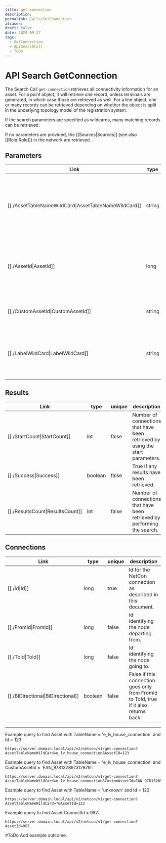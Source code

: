 ```yaml
---
title: get-connection
description: 
permalink: Calls/GetConnection
aliases: 
draft: false
date: 2024-09-27
tags:
  - GetConnection
  - ApiSearchCall
  - ToDo
---
```

# API Search GetConnection

The Search Call `get-connection` retrieves all connectivity information for an asset.
For a point object, it will retrieve one record, unless terminals are generated, in which case those are retrieved as well.
For a line object, one or many records can be retrieved depending on whether the object is split in the underlying topology model of the registration system.

If the search parameters are specified as wildcards, many matching records can be retrieved.

If no parameters are provided, the [[Sources|Sources]] (see also [[Role|Role]]) in the network are retrieved.

## Parameters
| Link                                                                         | type   | mand  | description                                                                                                                                                                                                                                           |
| ---------------------------------------------------------------------------- | ------ | ----- | ----------------------------------------------------------------------------------------------------------------------------------------------------------------------------------------------------------------------------------------------------- |
| [[./AssetTableNameWildCard\|AssetTableNameWildCard]] | string | false | Name of the asset table in the NetConConnection table. It may contain wild cards if you want to search more than one table. If this parameter is kept empty (no name and no pattern), it will change the interpretation of the [[AssetId|AssetId]] parameter. |
| [[./AssetId\|AssetId]]                               | long   | false | The number that matches the AssetId of one or more of the NetConConnections exactly. If AssetTableNameWildCard is empty this parameter will be interpreted as ConnectionId.                                                                           |
| [[./CustomAssetId\|CustomAssetId]]                   | string | false | The string that matches the CustomAssetId of one or more of the NetConConnections exactly.                                                                                                                                                            |
| [[./LabelWildCard\|LabelWildCard]]                   | string | false | The string or pattern that matches the Label of the NetConConnection, if this was provided. For example: "circuitbreaker:1234" or "circuitbreaker*" or "123456789-*".                                                                                 |

## Results
| Link                                                  | type    | unique | description                                                                   |
| ----------------------------------------------------- | ------- | ------ | ----------------------------------------------------------------------------- |
| [[./StartCount\|StartCount]]     | int     | false  | Number of connections that have been retrieved by using the start parameters. |
| [[./Success\|Success]]           | boolean | false  | True if any results have been retrieved.                                      |
| [[./ResultsCount\|ResultsCount]] | int     | false  | Number of connections that have been retrieved by performing the search.      |


## Connections
| Link                                                                               | type    | unique | description                                                                           |
| ---------------------------------------------------------------------------------- | ------- | ------ | ------------------------------------------------------------------------------------- |
| [[./Id\|Id]]                       | long    | true   | Id for the NetCon connection as described in this document.                           |
| [[./FromId\|FromId]]               | long    | false  | Id identifying the node departing from.                                               |
| [[./ToId\|ToId]]                   | long    | false  | Id identifying the node going to.                                                     |
| [[./BiDirectional\|BiDirectional]] | boolean | false  | False if this connection goes only from FromId to ToId, true if it also returns back. |


---
Example query to find Asset with TableName = 'e_lv_house_connection' and Id = 123:

    https://server.domain.local/api/v2/netcon/v1/get-connection?AssetTableNameWildCard=e_lv_house_connection&AssetId=123

Example query to find Asset with TableName = 'e_lv_house_connection' and CustomAssetId = 'EAN_978132897312879':

    https://server.domain.local/api/v2/netcon/v1/get-connection?AssetTableNameWildCard=e_lv_house_connection&CustomAssetId=EAN_978132897312879

Example query to find Asset with TableName = 'unknown' and Id = 123:

    https://server.domain.local/api/v2/netcon/v1/get-connection?AssetTableNameWildCard=*&AssetId=123

Example query to find Asset ConnectId = 987:

    https://server.domain.local/api/v2/netcon/v1/get-connection?AssetId=987

#ToDo Add example outcome.
